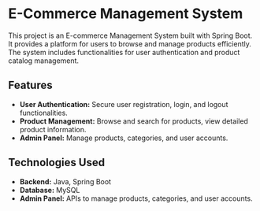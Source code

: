# E-Commerce Management System

This project is an E-commerce Management System built with Spring Boot. It provides a platform for users to browse and manage products efficiently. The system includes functionalities for user authentication and product catalog management.

## Features

- **User Authentication:** Secure user registration, login, and logout functionalities.
- **Product Management:** Browse and search for products, view detailed product information.
- **Admin Panel:** Manage products, categories, and user accounts.

## Technologies Used

- **Backend:** Java, Spring Boot
- **Database:** MySQL
- **Admin Panel:** APIs to manage products, categories, and user accounts.
